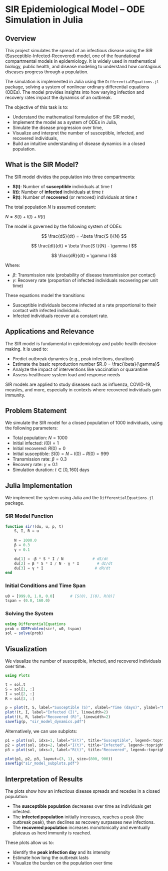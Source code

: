 # SIR Epidemiological Model – ODE Simulation in Julia

## Overview

This project simulates the spread of an infectious disease using the SIR (Susceptible-Infected-Recovered) model, one of the foundational compartmental models in epidemiology. It is widely used in mathematical biology, public health, and disease modeling to understand how contagious diseases progress through a population.

The simulation is implemented in Julia using the `DifferentialEquations.jl` package, solving a system of nonlinear ordinary differential equations (ODEs). The model provides insights into how varying infection and recovery rates impact the dynamics of an outbreak.

The objective of this task is to:

* Understand the mathematical formulation of the SIR model,
* Implement the model as a system of ODEs in Julia,
* Simulate the disease progression over time,
* Visualize and interpret the number of susceptible, infected, and recovered individuals,
* Build an intuitive understanding of disease dynamics in a closed population.

## What is the SIR Model?

The SIR model divides the population into three compartments:

* **S(t)**: Number of **susceptible** individuals at time $t$
* **I(t)**: Number of **infected** individuals at time $t$
* **R(t)**: Number of **recovered** (or removed) individuals at time $t$

The total population $N$ is assumed constant:

$N = S(t) + I(t) + R(t)$

The model is governed by the following system of ODEs:

$$
\frac{dS}{dt} = -\beta \frac{S I}{N}
$$

$$
\frac{dI}{dt} = \beta \frac{S I}{N} - \gamma I
$$

$$
\frac{dR}{dt} = \gamma I
$$

Where:

* $\beta$: Transmission rate (probability of disease transmission per contact)
* $\gamma$: Recovery rate (proportion of infected individuals recovering per unit time)

These equations model the transitions:

* Susceptible individuals become infected at a rate proportional to their contact with infected individuals.
* Infected individuals recover at a constant rate.

## Applications and Relevance

The SIR model is fundamental in epidemiology and public health decision-making. It is used to:

* Predict outbreak dynamics (e.g., peak infections, duration)
* Estimate the basic reproduction number $R_0 = \frac{\beta}{\gamma}$
* Analyze the impact of interventions like vaccination or quarantine
* Assess healthcare system load and response needs

SIR models are applied to study diseases such as influenza, COVID-19, measles, and more, especially in contexts where recovered individuals gain immunity.

## Problem Statement

We simulate the SIR model for a closed population of 1000 individuals, using the following parameters:

* Total population: $N = 1000$
* Initial infected: $I(0) = 1$
* Initial recovered: $R(0) = 0$
* Initial susceptible: $S(0) = N - I(0) - R(0) = 999$
* Transmission rate: $\beta = 0.3$
* Recovery rate: $\gamma = 0.1$
* Simulation duration: $t \in [0, 160]$ days

## Julia Implementation

We implement the system using Julia and the `DifferentialEquations.jl` package.

### SIR Model Function

```julia
function sir!(du, u, p, t)
    S, I, R = u
    
    N = 1000.0
    β = 0.3
    γ = 0.1

    du[1] = -β * S * I / N             # dS/dt
    du[2] = β * S * I / N - γ * I        # dI/dt
    du[3] = γ * I                       # dR/dt
end
```

### Initial Conditions and Time Span

```julia
u0 = [999.0, 1.0, 0.0]       # [S(0), I(0), R(0)]
tspan = (0.0, 160.0)
```

### Solving the System

```julia
using DifferentialEquations
prob = ODEProblem(sir!, u0, tspan)
sol = solve(prob)
```

## Visualization

We visualize the number of susceptible, infected, and recovered individuals over time.

```julia
using Plots

t = sol.t
S = sol[1, :]
I = sol[2, :]
R = sol[3, :]

p = plot(t, S, label="Susceptible (S)", xlabel="Time (days)", ylabel="Number of People", title="SIR Model Dynamics", linewidth=2)
plot!(t, I, label="Infected (I)", linewidth=2)
plot!(t, R, label="Recovered (R)", linewidth=2)
savefig(p, "sir_model_dynamics.pdf")
```

Alternatively, we can use subplots:

```julia
p1 = plot(sol, idxs=1, label="S(t)", title="Susceptible", legend=:topright, xlabel="Time (days)", ylabel="People", linewidth=2)
p2 = plot(sol, idxs=2, label="I(t)", title="Infected", legend=:topright, xlabel="Time (days)", ylabel="People", linewidth=2)
p3 = plot(sol, idxs=3, label="R(t)", title="Recovered", legend=:topright, xlabel="Time (days)", ylabel="People", linewidth=2)

plot(p1, p2, p3, layout=(3, 1), size=(800, 900))
savefig("sir_model_subplots.pdf")
```

## Interpretation of Results

The plots show how an infectious disease spreads and recedes in a closed population:

* The **susceptible population** decreases over time as individuals get infected.
* The **infected population** initially increases, reaches a peak (the outbreak peak), then declines as recovery surpasses new infections.
* The **recovered population** increases monotonically and eventually plateaus as herd immunity is reached.

These plots allow us to:

* Identify the **peak infection day** and its intensity
* Estimate how long the outbreak lasts
* Visualize the burden on the population over time
